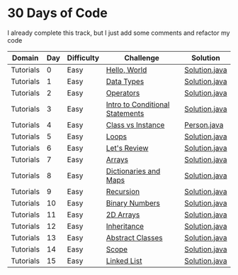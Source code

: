 # 30 Days of Code

I already complete this track, but I just add some comments and refactor my code


| Domain    | Day | Difficulty |Challenge                                                                                           | Solution                                                          |
| --------- | --- | ---------- | -------------------------------------------------------------------------------------------------- | ----------------------------------------------------------------- |
| Tutorials | 0   | Easy       | [Hello, World](https://www.hackerrank.com/challenges/30-hello-world)                               | [Solution.java](src/day0x/day00/helloworld/Solution.java?ts=4)    |
| Tutorials | 1   | Easy       | [Data Types](https://www.hackerrank.com/challenges/30-data-types)                                  | [Solution.java](src/day0x/day01/datatypes/Solution.java?ts=4)     |
| Tutorials | 2   | Easy       | [Operators](https://www.hackerrank.com/challenges/30-operators)                                    | [Solution.java](src/day0x/day02/operators/Solution.java?ts=4)     |
| Tutorials | 3   | Easy       | [Intro to Conditional Statements](https://www.hackerrank.com/challenges/30-conditional-statements) | [Solution.java](src/day0x/day03/condition/Solution.java?ts=4)     |
| Tutorials | 4   | Easy       | [Class vs Instance](https://www.hackerrank.com/challenges/30-class-vs-instance)                    | [Person.java](src/day0x/day04/classvsinstance/Person.java?ts=4)   |
| Tutorials | 5   | Easy       | [Loops](https://www.hackerrank.com/challenges/30-loops)                                            | [Solution.java](src/day0x/day05/loops/Solution.java?ts=4)         |
| Tutorials | 6   | Easy       | [Let's Review](https://www.hackerrank.com/challenges/30-review-loop)                               | [Solution.java](src/day0x/day06/letsreview/Solution.java?ts=4)    |
| Tutorials | 7   | Easy       | [Arrays](https://www.hackerrank.com/challenges/30-arrays)                                          | [Solution.java](src/day0x/day07/arrays/Solution.java?ts=4)        |
| Tutorials | 8   | Easy       | [Dictionaries and Maps](https://www.hackerrank.com/challenges/30-dictionaries-and-maps)            | [Solution.java](src/day0x/day08/dictsandmaps/Solution.java?ts=4)  |
| Tutorials | 9   | Easy       | [Recursion](https://www.hackerrank.com/challenges/30-recursion)                                    | [Solution.java](src/day0x/day09/recursion/Solution.java?ts=4)     |
| Tutorials | 10  | Easy       | [Binary Numbers](https://www.hackerrank.com/challenges/30-binary-numbers)                          | [Solution.java](src/day1x/day10/recursion/Solution.java?ts=4)     |
| Tutorials | 11  | Easy       | [2D Arrays](https://www.hackerrank.com/challenges/30-2d-arrays)                                    | [Solution.java](src/day1x/day11/arrays2d/Solution.java?ts=4)      |
| Tutorials | 12  | Easy       | [Inheritance](https://www.hackerrank.com/challenges/30-inheritance)                                | [Solution.java](src/day1x/day12/inheritance/Solution.java?ts=4)   |
| Tutorials | 13  | Easy       | [Abstract Classes](https://www.hackerrank.com/challenges/30-abstract-classes)                      | [Solution.java](src/day1x/day13/abstractclass/Solution.java?ts=4) |
| Tutorials | 14  | Easy       | [Scope](https://www.hackerrank.com/challenges/30-scope)                                            | [Solution.java](src/day1x/day14/scope/Solution.java?ts=4)         |
| Tutorials | 15  | Easy       | [Linked List](https://www.hackerrank.com/challenges/30-linked-list)                                | [Solution.java](src/day1x/day15/linkedlist/Solution.java?ts=4)    |
